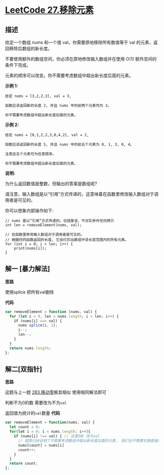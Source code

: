 # [LeetCode 27.移除元素](https://leetcode-cn.com/problems/remove-element/)
## 描述

给定一个数组 nums 和一个值 val，你需要原地移除所有数值等于 val 的元素，返回移除后数组的新长度。

不要使用额外的数组空间，你必须在原地修改输入数组并在使用 O(1) 额外空间的条件下完成。

元素的顺序可以改变。你不需要考虑数组中超出新长度后面的元素。

**示例 1:**
```
给定 nums = [3,2,2,3], val = 3,

函数应该返回新的长度 2, 并且 nums 中的前两个元素均为 2。

你不需要考虑数组中超出新长度后面的元素。
```
**示例 2:**
```
给定 nums = [0,1,2,2,3,0,4,2], val = 2,

函数应该返回新的长度 5, 并且 nums 中的前五个元素为 0, 1, 3, 0, 4。

注意这五个元素可为任意顺序。

你不需要考虑数组中超出新长度后面的元素。
```
**说明:**

为什么返回数值是整数，但输出的答案是数组呢?

请注意，输入数组是以“引用”方式传递的，这意味着在函数里修改输入数组对于调用者是可见的。

你可以想象内部操作如下:
```
// nums 是以“引用”方式传递的。也就是说，不对实参作任何拷贝
int len = removeElement(nums, val);

// 在函数里修改输入数组对于调用者是可见的。
// 根据你的函数返回的长度, 它会打印出数组中该长度范围内的所有元素。
for (int i = 0; i < len; i++) {
    print(nums[i]);
}
```

## 解一 [暴力解法]
**思路**

使用splice 把所有val删除

**代码**
```Javascript 
var removeElement = function (nums, val) {
  for (let i = 0, len = nums.length; i < len; i++) {
    if (nums[i] === val) {
      nums.splice(i, 1);
      i--;
      len--;
    }
  }
  return nums.length;
};
```
## 解二[双指针]
**思路**

这题与上一题 [283.移动零](./283.移动零.md)极其相似 使用相同解法即可

判断不为0的数 需要改为不为`val`  

返回值为统计的`val`数量
**代码**

```Javascript 
var removeElement = function(nums, val) {
  let count = 0;
  for(let i = 0; i < nums.length; i++){
    if (nums[i] !== val) { // 这里的0 改为val
      // 题意已经说明了不需要考虑数组中超出新长度后面的元素。 我们也不需要交换直接覆盖即可
      nums[count] = nums[i]
      count++;
    }
  }
  return count;
};
```
